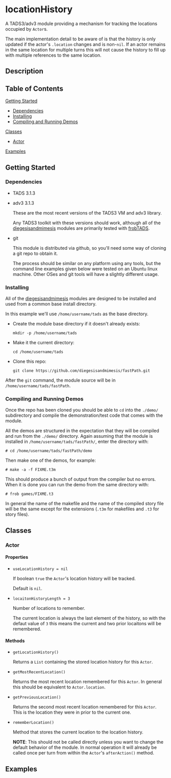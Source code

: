# locationHistory

A TADS3/adv3 module providing a mechanism for tracking the locations occupied
by ``Actor``s.

The main implementation detail to be aware of is that the history is only
updated if the actor's ``.location`` changes and is non-``nil``.  If an
actor remains in the same location for multiple turns this will not cause
the history to fill up with multiple references to the same location.

## Description

## Table of Contents

[Getting Started](#getting-started)
* [Dependencies](#dependencies)
* [Installing](#install)
* [Compiling and Running Demos](#running)

[Classes](#classes)
* [Actor](#actor)

[Examples](#examples)

<a name="getting-started"/></a>
## Getting Started

<a name="dependencies"/></a>
### Dependencies

* TADS 3.1.3
* adv3 3.1.3

  These are the most recent versions of the TADS3 VM and adv3 library.

  Any TADS3 toolkit with these versions should work, although all of the
  [diegesisandmimesis](https://github.com/diegesisandmimesis) modules are
  primarily tested with [frobTADS](https://github.com/realnc/frobtads).

* git

  This module is distributed via github, so you'll need some way of
  cloning a git repo to obtain it.

  The process should be similar on any platform using any tools, but the
  command line examples given below were tested on an Ubuntu linux
  machine.  Other OSes and git tools will have a slightly different usage.

<a name="install"/></a>
### Installing

All of the [diegesisandmimesis](https://github.com/diegesisandmimesis) modules
are designed to be installed and used from a common base install directory.

In this example we'll use ``/home/username/tads`` as the base directory.

* Create the module base directory if it doesn't already exists:

  `mkdir -p /home/username/tads`

* Make it the current directory:

  ``cd /home/username/tads``

* Clone this repo:

  ``git clone https://github.com/diegesisandmimesis/fastPath.git``

After the ``git`` command, the module source will be in
``/home/username/tads/fastPath``.

<a name="running"/></a>
### Compiling and Running Demos

Once the repo has been cloned you should be able to ``cd`` into the
``./demo/`` subdirectory and compile the demonstration/test code that
comes with the module.

All the demos are structured in the expectation that they will be compiled
and run from the ``./demo/`` directory.  Again assuming that the module
is installed in ``/home/username/tads/fastPath/``, enter the directory with:
```
# cd /home/username/tads/fastPath/demo
```
Then make one of the demos, for example:
```
# make -a -f FIXME.t3m
```
This should produce a bunch of output from the compiler but no errors.  When
it is done you can run the demo from the same directory with:
```
# frob games/FIXME.t3
```
In general the name of the makefile and the name of the compiled story file
will be the same except for the extensions (``.t3m`` for makefiles and
``.t3`` for story files).

<a name="classes"/></a>
## Classes

<a name="actor"/></a>
### Actor

#### Properties

* ``useLocationHistory = nil``

  If boolean ``true`` the ``Actor``'s location history will be tracked.

  Default is ``nil``.

* ``locaitonHistoryLength = 3``

  Number of locations to remember.

  The current location is always the last element of the history, so with
  the defaut value of ``3`` this means the current and two prior
  locaitons will be remembered.

#### Methods

* ``getLocationHistory()``

  Returns a ``List`` containing the stored location history for this ``Actor``.

* ``getMostRecentLocation()``

  Returns the most recent location remembered for this ``Actor``.  In general
  this should be equivalent to ``Actor.location``.

* ``getPreviousLocation()``

  Returns the second most recent location remembered for this ``Actor``.  This
  is the location they were in prior to the current one.

* ``rememberLocation()``

  Method that stores the current location to the location history.

  **NOTE**:  This should not be called directly unless you want to change the
  default behavior of the module.  In normal operation it will already
  be called once per turn from within the ``Actor``'s ``afterAction()`` method.

<a name="examples"/></a>
## Examples
